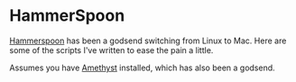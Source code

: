 # HammerSpoon

<a href="https://www.hammerspoon.org/">Hammerspoon</a> has been a godsend switching from Linux to Mac. Here are some of the scripts I've written to ease the pain a little. 

Assumes you have <a href="https://ianyh.com/amethyst/">Amethyst</a> installed, which has also been a godsend.
